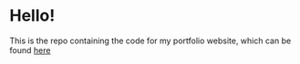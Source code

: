 # Hello!
This is the repo containing the code for my portfolio website, which can be found [here](http://rileyhatch.com)